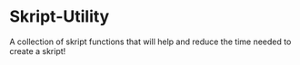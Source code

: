 # Skript-Utility
A collection of skript functions that will help and reduce the time needed to create a skript!

